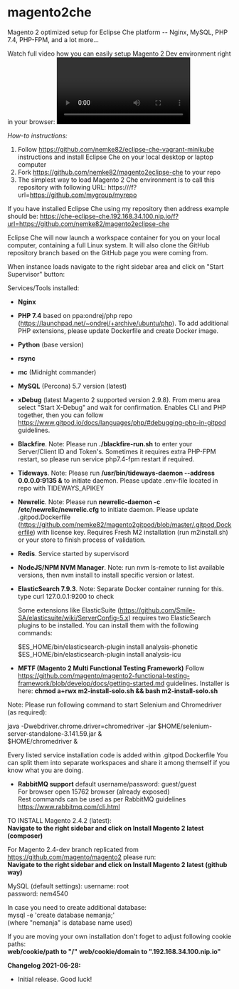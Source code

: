 # magento2che
Magento 2 optimized setup for Eclipse Che platform -- Nginx, MySQL, PHP 7.4, PHP-FPM, and a lot more...

Watch full video how you can easily setup Magento 2 Dev environment right in your browser:
<VIDEO>

*How-to instructions:*
1) Follow https://github.com/nemke82/eclipse-che-vagrant-minikube instructions and install Eclipse Che on your local desktop or laptop computer 
2) Fork https://github.com/nemke82/magento2eclipse-che to your repo
3) The simplest way to load Magento 2 Che environment is to call this repository with following URL:
https://<your-che-host>/f?url=https://github.com/mygroup/myrepo

If you have installed Eclipse Che using my repository then address example should be:
https://che-eclipse-che.192.168.34.100.nip.io/f?url=https://github.com/nemke82/magento2eclipse-che

Eclipse Che will now launch a workspace container for you on your local computer, containing a full Linux system. It will also clone the GitHub repository branch based on the GitHub page you were coming from.

When instance loads navigate to the right sidebar area and click on "Start Supervisor" button:
<Image needs added>

Services/Tools installed:
- **Nginx**
- **PHP 7.4** based on ppa:ondrej/php repo (https://launchpad.net/~ondrej/+archive/ubuntu/php). To add additional PHP extensions, please update Dockerfile and create Docker image.
- **Python** (base version)
- **rsync**
- **mc** (Midnight commander)
- **MySQL** (Percona) 5.7 version (latest)
- **xDebug** (latest Magento 2 supported version 2.9.8). From menu area select "Start X-Debug" and wait for confirmation. Enables CLI and PHP together, then you can follow https://www.gitpod.io/docs/languages/php/#debugging-php-in-gitpod guidelines.
- **Blackfire**. Note: Please run **./blackfire-run.sh** to enter your Server/Client ID and Token's. Sometimes it requires extra PHP-FPM restart, so please run service php7.4-fpm restart if required.
- **Tideways**. Note: Please run **/usr/bin/tideways-daemon --address 0.0.0.0:9135 &** to initiate daemon. Please update .env-file located in repo with TIDEWAYS_APIKEY
- **Newrelic**. Note: Please run **newrelic-daemon -c /etc/newrelic/newrelic.cfg** to initiate daemon. Please update .gitpod.Dockerfile (https://github.com/nemke82/magento2gitpod/blob/master/.gitpod.Dockerfile) with license key. Requires Fresh M2 installation (run m2install.sh) or your store to finish process of validation. <BR>
- **Redis**. Service started by supervisord
- **NodeJS/NPM NVM Manager**. Note: run nvm ls-remote to list available versions, then nvm install to install specific version or latest. 
- **ElasticSearch 7.9.3**. Note: Separate Docker container running for this. type curl 127.0.0.1:9200 to check <BR>
  
  Some extensions like ElasticSuite (https://github.com/Smile-SA/elasticsuite/wiki/ServerConfig-5.x) requires two ElasticSearch plugins to be installed. You can install them with the following commands:<BR>
  
  $ES_HOME/bin/elasticsearch-plugin install analysis-phonetic <BR>
  $ES_HOME/bin/elasticsearch-plugin install analysis-icu <BR>
  
- **MFTF (Magento 2 Multi Functional Testing Framework)** 
Follow https://github.com/magento/magento2-functional-testing-framework/blob/develop/docs/getting-started.md guidelines.
Installer is here: **chmod a+rwx m2-install-solo.sh && bash m2-install-solo.sh**

Note: Please run following command to start Selenium and Chromedriver (as required):

java -Dwebdriver.chrome.driver=chromedriver -jar $HOME/selenium-server-standalone-3.141.59.jar & <BR>
$HOME/chromedriver & <BR>

Every listed service installation code is added within .gitpod.Dockerfile
You can split them into separate workspaces and share it among themself if you know what you are doing.

- **RabbitMQ support**
default username/password: guest/guest <BR>
For browser open 15762 browser (already exposed) <BR>
Rest commands can be used as per RabbitMQ guidelines https://www.rabbitmq.com/cli.html

TO INSTALL Magento 2.4.2 (latest): <BR>
**Navigate to the right sidebar and click on Install Magento 2 latest (composer)**

For Magento 2.4-dev branch replicated from https://github.com/magento/magento2 please run: <BR>
**Navigate to the right sidebar and click on Install Magento 2 latest (github way)**

MySQL (default settings):
username: root <BR>
password: nem4540 <BR>

In case you need to create additional database: <BR>
mysql -e 'create database nemanja;' <BR>
(where "nemanja" is database name used) <BR>

If you are moving your own installation don't foget to adjust following cookie paths: <BR>
**web/cookie/path to "/"**
**web/cookie/domain to ".192.168.34.100.nip.io"**
  
**Changelog 2021-06-28:**
- Initial release. Good luck!
